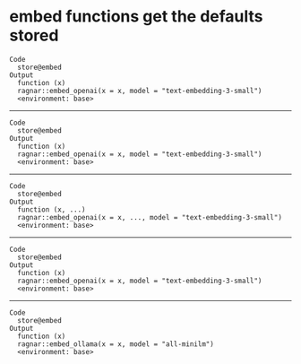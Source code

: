 # embed functions get the defaults stored

    Code
      store@embed
    Output
      function (x) 
      ragnar::embed_openai(x = x, model = "text-embedding-3-small")
      <environment: base>

---

    Code
      store@embed
    Output
      function (x) 
      ragnar::embed_openai(x = x, model = "text-embedding-3-small")
      <environment: base>

---

    Code
      store@embed
    Output
      function (x, ...) 
      ragnar::embed_openai(x = x, ..., model = "text-embedding-3-small")
      <environment: base>

---

    Code
      store@embed
    Output
      function (x) 
      ragnar::embed_openai(x = x, model = "text-embedding-3-small")
      <environment: base>

---

    Code
      store@embed
    Output
      function (x) 
      ragnar::embed_ollama(x = x, model = "all-minilm")
      <environment: base>


